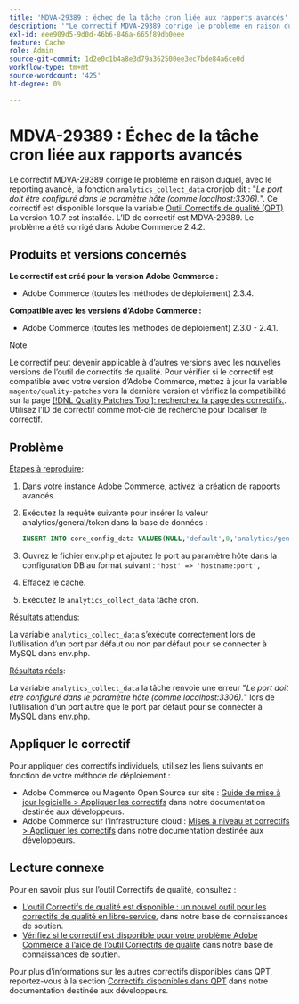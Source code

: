 ```yaml
---
title: 'MDVA-29389 : échec de la tâche cron liée aux rapports avancés'
description: '"Le correctif MDVA-29389 corrige le problème en raison duquel avec le reporting avancé, où le cronjob "analytics_collect_data" disait : "*Le port doit être configuré dans un paramètre d’hôte (comme localhost:3306)*". Ce correctif est disponible lorsque l’[outil de correctifs de qualité (QPT)](/help/announcements/adobe-commerce-announcements/magento-quality-patches-released-new-tool-to-self-serve-quality-patches.md) 1.0.7 est installé. L’ID de correctif est MDVA-29389. Le problème a été corrigé dans Adobe Commerce 2.4.2."'
exl-id: eee909d5-9d0d-46b6-846a-665f89db0eee
feature: Cache
role: Admin
source-git-commit: 1d2e0c1b4a8e3d79a362500ee3ec7bde84a6ce0d
workflow-type: tm+mt
source-wordcount: '425'
ht-degree: 0%

---
```


# MDVA-29389 : Échec de la tâche cron liée aux rapports avancés

Le correctif MDVA-29389 corrige le problème en raison duquel, avec le reporting avancé, la fonction `analytics_collect_data` cronjob dit : &quot;*Le port doit être configuré dans le paramètre hôte (comme localhost:3306).*&quot;. Ce correctif est disponible lorsque la variable [Outil Correctifs de qualité (QPT)](/help/announcements/adobe-commerce-announcements/magento-quality-patches-released-new-tool-to-self-serve-quality-patches.md) La version 1.0.7 est installée. L’ID de correctif est MDVA-29389. Le problème a été corrigé dans Adobe Commerce 2.4.2.

## Produits et versions concernés

**Le correctif est créé pour la version Adobe Commerce :**

* Adobe Commerce (toutes les méthodes de déploiement) 2.3.4.

**Compatible avec les versions d’Adobe Commerce :**

* Adobe Commerce (toutes les méthodes de déploiement) 2.3.0 - 2.4.1.

>[!NOTE]
>
>Le correctif peut devenir applicable à d’autres versions avec les nouvelles versions de l’outil de correctifs de qualité. Pour vérifier si le correctif est compatible avec votre version d’Adobe Commerce, mettez à jour la variable `magento/quality-patches` vers la dernière version et vérifiez la compatibilité sur la page [[!DNL Quality Patches Tool]: recherchez la page des correctifs.](https://devdocs.magento.com/quality-patches/tool.html#patch-grid). Utilisez l’ID de correctif comme mot-clé de recherche pour localiser le correctif.

## Problème

<u>Étapes à reproduire</u>:

1. Dans votre instance Adobe Commerce, activez la création de rapports avancés.
1. Exécutez la requête suivante pour insérer la valeur analytics/general/token dans la base de données :

   ```sql
   INSERT INTO core_config_data VALUES(NULL,'default',0,'analytics/general/token','ABCDE',now());
   ```

1. Ouvrez le fichier env.php et ajoutez le port au paramètre hôte dans la configuration DB au format suivant : `'host' => 'hostname:port',`
1. Effacez le cache.
1. Exécutez le `analytics_collect_data` tâche cron.

<u>Résultats attendus</u>:

La variable `analytics_collect_data` s’exécute correctement lors de l’utilisation d’un port par défaut ou non par défaut pour se connecter à MySQL dans env.php.

<u>Résultats réels</u>:

La variable `analytics_collect_data` la tâche renvoie une erreur &quot;*Le port doit être configuré dans le paramètre hôte (comme localhost:3306).*&quot; lors de l’utilisation d’un port autre que le port par défaut pour se connecter à MySQL dans env.php.

## Appliquer le correctif

Pour appliquer des correctifs individuels, utilisez les liens suivants en fonction de votre méthode de déploiement :

* Adobe Commerce ou Magento Open Source sur site : [Guide de mise à jour logicielle > Appliquer les correctifs](https://devdocs.magento.com/guides/v2.4/comp-mgr/patching/mqp.html) dans notre documentation destinée aux développeurs.
* Adobe Commerce sur l’infrastructure cloud : [Mises à niveau et correctifs > Appliquer les correctifs](https://devdocs.magento.com/cloud/project/project-patch.html) dans notre documentation destinée aux développeurs.

## Lecture connexe

Pour en savoir plus sur l’outil Correctifs de qualité, consultez :

* [L’outil Correctifs de qualité est disponible : un nouvel outil pour les correctifs de qualité en libre-service.](/help/announcements/adobe-commerce-announcements/magento-quality-patches-released-new-tool-to-self-serve-quality-patches.md) dans notre base de connaissances de soutien.
* [Vérifiez si le correctif est disponible pour votre problème Adobe Commerce à l’aide de l’outil Correctifs de qualité](/help/support-tools/patches-available-in-qpt-tool/check-patch-for-magento-issue-with-magento-quality-patches.md) dans notre base de connaissances de soutien.

Pour plus d’informations sur les autres correctifs disponibles dans QPT, reportez-vous à la section [Correctifs disponibles dans QPT](https://devdocs.magento.com/quality-patches/tool.html#patch-grid) dans notre documentation destinée aux développeurs.
